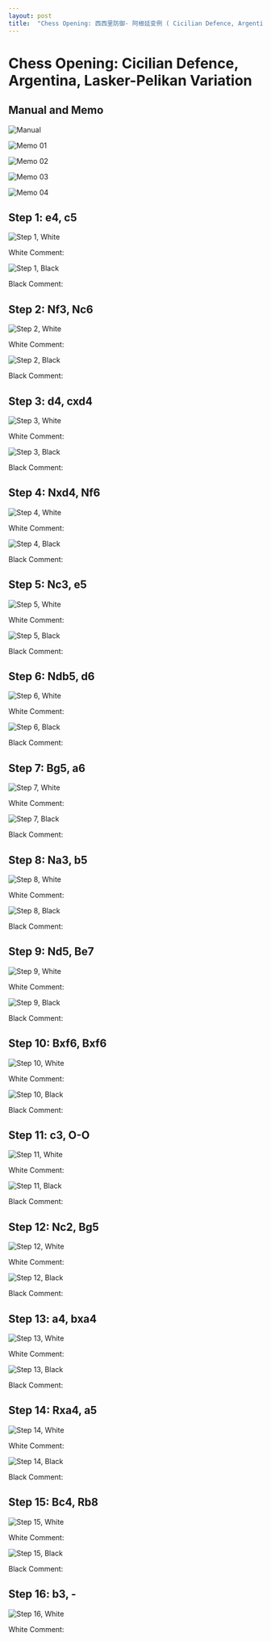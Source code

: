```yaml
---
layout: post
title:  "Chess Opening: 西西里防御- 阿根廷变例 ( Cicilian Defence, Argentina, Lasker-Pelikan Variation )"
---
```


# Chess Opening: Cicilian Defence, Argentina, Lasker-Pelikan Variation

## Manual and Memo

![ Manual ](/asserts/chess/opening/cicilian-defence_argentina_argentina-variation_bw_danning/cicilian_argentina_bw_dn_manual_01.jpg)

![ Memo 01 ](/asserts/chess/opening/cicilian-defence_argentina_argentina-variation_bw_danning/cicilian_argentina_bw_dn_memo_01.jpg)

![ Memo 02 ](/asserts/chess/opening/cicilian-defence_argentina_argentina-variation_bw_danning/cicilian_argentina_bw_dn_memo_02.jpg)

![ Memo 03 ](/asserts/chess/opening/cicilian-defence_argentina_argentina-variation_bw_danning/cicilian_argentina_bw_dn_memo_03.jpg)

![ Memo 04 ](/asserts/chess/opening/cicilian-defence_argentina_argentina-variation_bw_danning/cicilian_argentina_bw_dn_memo_04.jpg)


## Step 1: e4, c5

![Step 1, White ](/img/chess/opening/cicilian-defence_argentina_argentina-variation_bw_danning/cicilian-defence_argentina_step01_a_white.svg)

White Comment: 

![Step 1, Black ](/img/chess/opening/cicilian-defence_argentina_argentina-variation_bw_danning/cicilian-defence_argentina_step01_b_black.svg)

Black Comment: 

## Step 2: Nf3, Nc6

![Step 2, White ](/img/chess/opening/cicilian-defence_argentina_argentina-variation_bw_danning/cicilian-defence_argentina_step02_a_white.svg)

White Comment: 

![Step 2, Black ](/img/chess/opening/cicilian-defence_argentina_argentina-variation_bw_danning/cicilian-defence_argentina_step02_b_black.svg)

Black Comment: 

## Step 3: d4, cxd4

![Step 3, White ](/img/chess/opening/cicilian-defence_argentina_argentina-variation_bw_danning/cicilian-defence_argentina_step03_a_white.svg)

White Comment: 

![Step 3, Black ](/img/chess/opening/cicilian-defence_argentina_argentina-variation_bw_danning/cicilian-defence_argentina_step03_b_black.svg)

Black Comment: 

## Step 4: Nxd4, Nf6

![Step 4, White ](/img/chess/opening/cicilian-defence_argentina_argentina-variation_bw_danning/cicilian-defence_argentina_step04_a_white.svg)

White Comment: 

![Step 4, Black ](/img/chess/opening/cicilian-defence_argentina_argentina-variation_bw_danning/cicilian-defence_argentina_step04_b_black.svg)

Black Comment: 

## Step 5: Nc3, e5

![Step 5, White ](/img/chess/opening/cicilian-defence_argentina_argentina-variation_bw_danning/cicilian-defence_argentina_step05_a_white.svg)

White Comment: 

![Step 5, Black ](/img/chess/opening/cicilian-defence_argentina_argentina-variation_bw_danning/cicilian-defence_argentina_step05_b_black.svg)

Black Comment: 

## Step 6: Ndb5, d6

![Step 6, White ](/img/chess/opening/cicilian-defence_argentina_argentina-variation_bw_danning/cicilian-defence_argentina_step06_a_white.svg)

White Comment: 

![Step 6, Black ](/img/chess/opening/cicilian-defence_argentina_argentina-variation_bw_danning/cicilian-defence_argentina_step06_b_black.svg)

Black Comment: 

## Step 7: Bg5, a6

![Step 7, White ](/img/chess/opening/cicilian-defence_argentina_argentina-variation_bw_danning/cicilian-defence_argentina_step07_a_white.svg)

White Comment: 

![Step 7, Black ](/img/chess/opening/cicilian-defence_argentina_argentina-variation_bw_danning/cicilian-defence_argentina_step07_b_black.svg)

Black Comment: 

## Step 8: Na3, b5

![Step 8, White ](/img/chess/opening/cicilian-defence_argentina_argentina-variation_bw_danning/cicilian-defence_argentina_step08_a_white.svg)

White Comment: 

![Step 8, Black ](/img/chess/opening/cicilian-defence_argentina_argentina-variation_bw_danning/cicilian-defence_argentina_step08_b_black.svg)

Black Comment: 

## Step 9: Nd5, Be7

![Step 9, White ](/img/chess/opening/cicilian-defence_argentina_argentina-variation_bw_danning/cicilian-defence_argentina_step09_a_white.svg)

White Comment: 

![Step 9, Black ](/img/chess/opening/cicilian-defence_argentina_argentina-variation_bw_danning/cicilian-defence_argentina_step09_b_black.svg)

Black Comment: 

## Step 10: Bxf6, Bxf6

![Step 10, White ](/img/chess/opening/cicilian-defence_argentina_argentina-variation_bw_danning/cicilian-defence_argentina_step10_a_white.svg)

White Comment: 

![Step 10, Black ](/img/chess/opening/cicilian-defence_argentina_argentina-variation_bw_danning/cicilian-defence_argentina_step10_b_black.svg)

Black Comment: 

## Step 11: c3, O-O

![Step 11, White ](/img/chess/opening/cicilian-defence_argentina_argentina-variation_bw_danning/cicilian-defence_argentina_step11_a_white.svg)

White Comment: 

![Step 11, Black ](/img/chess/opening/cicilian-defence_argentina_argentina-variation_bw_danning/cicilian-defence_argentina_step11_b_black.svg)

Black Comment: 

## Step 12: Nc2, Bg5

![Step 12, White ](/img/chess/opening/cicilian-defence_argentina_argentina-variation_bw_danning/cicilian-defence_argentina_step12_a_white.svg)

White Comment: 

![Step 12, Black ](/img/chess/opening/cicilian-defence_argentina_argentina-variation_bw_danning/cicilian-defence_argentina_step12_b_black.svg)

Black Comment: 

## Step 13: a4, bxa4

![Step 13, White ](/img/chess/opening/cicilian-defence_argentina_argentina-variation_bw_danning/cicilian-defence_argentina_step13_a_white.svg)

White Comment: 

![Step 13, Black ](/img/chess/opening/cicilian-defence_argentina_argentina-variation_bw_danning/cicilian-defence_argentina_step13_b_black.svg)

Black Comment: 

## Step 14: Rxa4, a5

![Step 14, White ](/img/chess/opening/cicilian-defence_argentina_argentina-variation_bw_danning/cicilian-defence_argentina_step14_a_white.svg)

White Comment: 

![Step 14, Black ](/img/chess/opening/cicilian-defence_argentina_argentina-variation_bw_danning/cicilian-defence_argentina_step14_b_black.svg)

Black Comment: 

## Step 15: Bc4, Rb8

![Step 15, White ](/img/chess/opening/cicilian-defence_argentina_argentina-variation_bw_danning/cicilian-defence_argentina_step15_a_white.svg)

White Comment: 

![Step 15, Black ](/img/chess/opening/cicilian-defence_argentina_argentina-variation_bw_danning/cicilian-defence_argentina_step15_b_black.svg)

Black Comment: 

## Step 16: b3, -

![Step 16, White ](/img/chess/opening/cicilian-defence_argentina_argentina-variation_bw_danning/cicilian-defence_argentina_step16_a_white.svg)

White Comment: 

